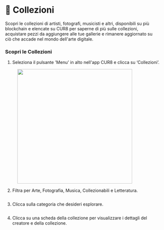 # 💎 Collezioni

Scopri le collezioni di artisti, fotografi, musicisti e altri, disponibili su più blockchain e elencate su CUR8 per saperne di più sulle collezioni, acquistare pezzi da aggiungere alle tue gallerie e rimanere aggiornato su ciò che accade nel mondo dell'arte digitale.

### Scopri le Collezioni&#x20;

1. Seleziona il pulsante 'Menu' in alto nell'app CUR8 e clicca su ‘Collezioni’.

<figure><img src="../.gitbook/assets/Screenshot 2025-01-13 at 14.33.50.png" alt="" width="375"><figcaption></figcaption></figure>

2. Filtra per Arte, Fotografia, Musica, Collezionabili e Letteratura.

<figure><img src="../.gitbook/assets/Screenshot 2025-01-03 at 14.08.33.png" alt=""><figcaption></figcaption></figure>

3. Clicca sulla categoria che desideri esplorare.

<figure><img src="../.gitbook/assets/Screenshot 2025-01-03 at 14.11.51.png" alt=""><figcaption></figcaption></figure>

4. Clicca su una scheda della collezione per visualizzare i dettagli del creatore e della collezione.

<figure><img src="../.gitbook/assets/Screenshot 2025-01-03 at 14.15.40.png" alt=""><figcaption></figcaption></figure>